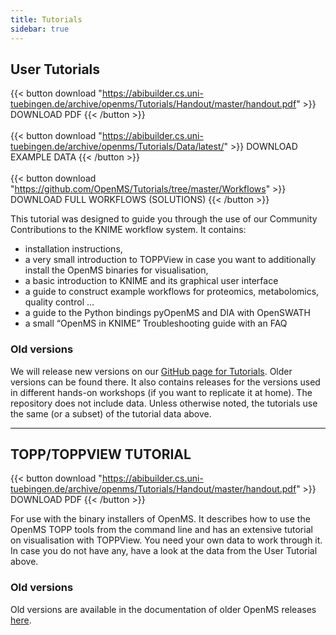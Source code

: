 ```yaml
---
title: Tutorials
sidebar: true
---
```


## User Tutorials

{{< button download "https://abibuilder.cs.uni-tuebingen.de/archive/openms/Tutorials/Handout/master/handout.pdf" >}}
DOWNLOAD PDF
{{< /button >}}
<br><br>
{{< button download "https://abibuilder.cs.uni-tuebingen.de/archive/openms/Tutorials/Data/latest/" >}}
DOWNLOAD EXAMPLE DATA
{{< /button >}}
<br><br>
{{< button download "https://github.com/OpenMS/Tutorials/tree/master/Workflows" >}}
DOWNLOAD FULL WORKFLOWS (SOLUTIONS)
{{< /button >}}

This tutorial was designed to guide you through the use of our Community Contributions to the KNIME workflow system. It contains:

- installation instructions,
- a very small introduction to TOPPView in case you want to additionally install the OpenMS binaries for visualisation,
- a basic introduction to KNIME and its graphical user interface
- a guide to construct example workflows for proteomics, metabolomics, quality control …
- a guide to the Python bindings pyOpenMS and DIA with OpenSWATH
- a small “OpenMS in KNIME” Troubleshooting guide with an FAQ

### Old versions

We will release new versions on our [GitHub page for Tutorials](https://github.com/OpenMS/Tutorials/releases). Older versions can be found there. It also contains releases for the versions used in different hands-on workshops (if you want to replicate it at home). The repository does not include data. Unless otherwise noted, the tutorials use the same (or a subset) of the tutorial data above.

***

## TOPP/TOPPVIEW TUTORIAL

{{< button download "https://abibuilder.cs.uni-tuebingen.de/archive/openms/Tutorials/Handout/master/handout.pdf" >}}
DOWNLOAD PDF
{{< /button >}}

For use with the binary installers of OpenMS. It describes how to use the OpenMS TOPP tools from the command line and has an extensive tutorial on visualisation with TOPPView. You need your own data to work through it. In case you do not have any, have a look at the data from the User Tutorial above.

### Old versions
Old versions are available in the documentation of older OpenMS releases [here](http://ftp.mi.fu-berlin.de/pub/OpenMS/).